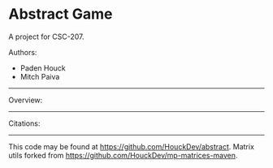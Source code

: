 # Abstract Game

A project for CSC-207.

Authors:

* Paden Houck
* Mitch Paiva

---

Overview:

---

Citations:

---

This code may be found at <https://github.com/HouckDev/abstract>. 
Matrix utils forked from <https://github.com/HouckDev/mp-matrices-maven>.